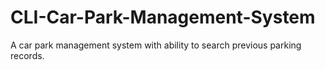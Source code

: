 # CLI-Car-Park-Management-System
A car park management system with ability to search previous parking records.
